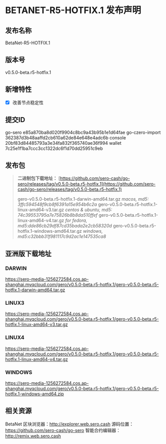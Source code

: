 # BETANET-R5-HOTFIX.1 发布声明



## 发布名称

BetaNet-R5-HOTFIX.1

## 版本号

v0.5.0-beta.r5-hotfix.1

## 新增特性

- [x] 改善节点稳定性

## 提交ID

go-sero e85a870ba8d020f9904c8bc9a43b95b1e1d64fae
go-czero-import 362387d3b48aaffd2cb610a62de84e648e4adc6b
console 20bf83d84485793a3e34fa832f365740ae36f994
wallet 7c25e1f1ba7ccc3cc1322dc6f1d70dd25951c9eb

## 发布包

> **二进制包下载地址：**
> [https://github.com/sero-cash/go-sero/releases/tag/v0.5.0-beta.r5-hotfix.1](https://github.com/sero-cash/go-sero/releases/tag/v0.5.0-beta.r5-hotfix.1)
>
> gero-v0.5.0-beta.r5-hotfix.1-darwin-amd64.tar.gz  _macos,  md5: 3ffc594548f9cb8f6391a15e954b6c2a_
> gero-v0.5.0-beta.r5-hotfix.1-linux-amd64-v3.tar.gz  _centos & ubuntu, md5: 74c39553795a7e75826b8b8da510ffef_
> gero-v0.5.0-beta.r5-hotfix.1-linux-amd64-v4.tar.gz  _for fedora, md5:dde86cb29df87cd35bada2e2cb58320d_
> gero-v0.5.0-beta.r5-hotfix.1-windows-amd64.tar.gz  _windows, md5:c32bbb31f981117c9d2ac1e147535ca8_



## 亚洲版下载地址

### DARWIN
https://sero-media-1256272584.cos.ap-shanghai.myqcloud.com/gero/v0.5.0-beta.r5-hotfix.1/gero-v0.5.0-beta.r5-hotfix.1-darwin-amd64.tar.gz

### LINUX3
https://sero-media-1256272584.cos.ap-shanghai.myqcloud.com/gero/v0.5.0-beta.r5-hotfix.1/gero-v0.5.0-beta.r5-hotfix.1-linux-amd64-v3.tar.gz

### LINUX4
https://sero-media-1256272584.cos.ap-shanghai.myqcloud.com/gero/v0.5.0-beta.r5-hotfix.1/gero-v0.5.0-beta.r5-hotfix.1-linux-amd64-v4.tar.gz

### WINDOWS
https://sero-media-1256272584.cos.ap-shanghai.myqcloud.com/gero/v0.5.0-beta.r5-hotfix.1/gero-v0.5.0-beta.r5-hotfix.1-windows-amd64.zip



## 相关资源

BetaNet 区块浏览器：http://explorer.web.sero.cash
源码位置：https://github.com/sero-cash/go-sero
智能合约编辑器：http://remix.web.sero.cash

